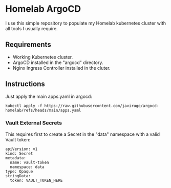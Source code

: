 # Homelab ArgoCD

I use this simple repository to populate my Homelab kubernetes cluster with all tools I usually require.

## Requirements

- Working Kubernetes cluster.
- ArgoCD installed in the "argocd" directory.
- Nginx Ingress Controller installed in the cluter.

## Instructions

Just apply the main apps.yaml in argocd:

```
kubectl apply -f https://raw.githubusercontent.com/javirugo/argocd-homelab/refs/heads/main/apps.yaml
```

### Vault External Secrets

This requires first to create a Secret in the "data" namespace with a valid Vault token:

```
apiVersion: v1
kind: Secret
metadata:
  name: vault-token
  namespace: data
type: Opaque
stringData:
  token: VAULT_TOKEN_HERE
```
